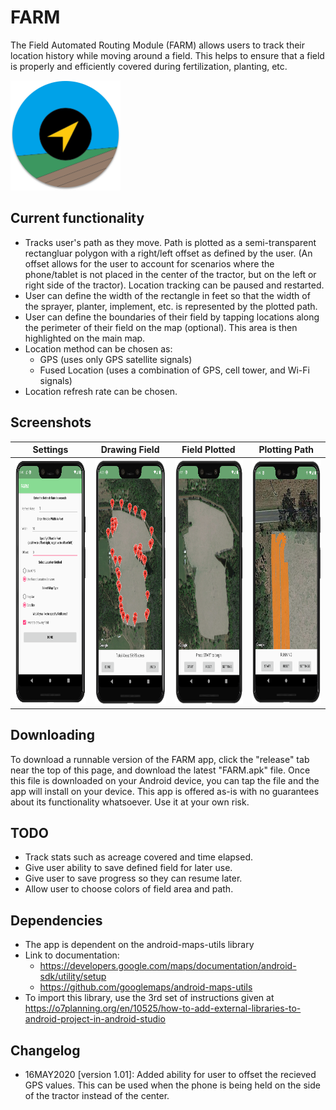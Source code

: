 # FARM
The Field Automated Routing Module (FARM) allows users to track their location history while moving around a field. This helps to ensure that a field is properly and efficiently covered during fertilization, planting, etc.

<img src="./images/logo.png" width="176" height="176">

## Current functionality
* Tracks user's path as they move. Path is plotted as a semi-transparent rectangluar polygon with a right/left offset as defined by the user. (An offset allows for the user to account for scenarios where the phone/tablet is not placed in the center of the tractor, but on the left or right side of the tractor). Location tracking can be paused and restarted.
* User can define the width of the rectangle in feet so that the width of the sprayer, planter, implement, etc. is represented by the plotted path.
* User can define the boundaries of their field by tapping locations along the perimeter of their field on the map (optional). This area is then highlighted on the main map.
* Location method can be chosen as:
    * GPS (uses only GPS satellite signals)
    * Fused Location (uses a combination of GPS, cell tower, and Wi-Fi signals)
* Location refresh rate can be chosen.
## Screenshots
Settings            | Drawing Field     | Field Plotted     | Plotting Path     |
:------------------:|:-----------------:|:-----------------:|:------------------:
<img src="./images/settings.png" width="189" height="393"> | <img src="./images/drawField.png" width="189" height="393"> | <img src="./images/Ready.png" width="189" height="393"> | <img src="./images/Path.png" width="189" height="393">

## Downloading
To download a runnable version of the FARM app, click the "release" tab near the top of this page, and download the latest "FARM.apk" file. Once this file is downloaded on your Android device, you can tap the file and the app will install on your device. This app is offered as-is with no guarantees about its functionality whatsoever. Use it at your own risk.
## TODO
* Track stats such as acreage covered and time elapsed.
* Give user ability to save defined field for later use.
* Give user to save progress so they can resume later.
* Allow user to choose colors of field area and path.
## Dependencies
* The app is dependent on the android-maps-utils library
* Link to documentation: 
    * https://developers.google.com/maps/documentation/android-sdk/utility/setup
    * https://github.com/googlemaps/android-maps-utils
* To import this library, use the 3rd set of instructions given at https://o7planning.org/en/10525/how-to-add-external-libraries-to-android-project-in-android-studio
## Changelog
* 16MAY2020 [version 1.01]: Added ability for user to offset the recieved GPS values. This can be used when the phone is being held on the side of the tractor instead of the center.
